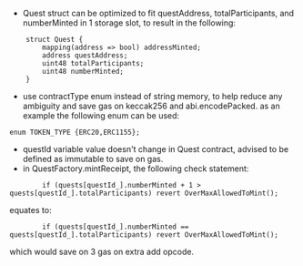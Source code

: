 - Quest struct can be optimized to fit questAddress, totalParticipants, and numberMinted in 1 storage slot, to result in the following:
```
    struct Quest {
        mapping(address => bool) addressMinted;
        address questAddress;
        uint48 totalParticipants;
        uint48 numberMinted;
    }
```
- use contractType enum instead of string memory, to help reduce any ambiguity and save gas on keccak256 and abi.encodePacked. as an example the following enum can be used:
```
enum TOKEN_TYPE {ERC20,ERC1155};
``` 
- questId variable value doesn't change in Quest contract, advised to be defined as immutable to save on gas.  
- in QuestFactory.mintReceipt, the following check statement:
```
        if (quests[questId_].numberMinted + 1 > quests[questId_].totalParticipants) revert OverMaxAllowedToMint();
```
equates to:
```
        if (quests[questId_].numberMinted == quests[questId_].totalParticipants) revert OverMaxAllowedToMint();
```
which would save on 3 gas on extra add opcode.